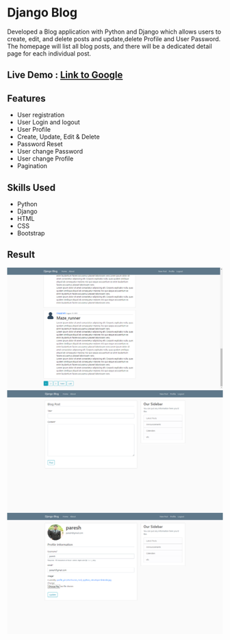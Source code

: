 # Django Blog
<p>Developed a Blog application with Python and Django which allows users to create, edit, and delete posts and update,delete Profile and User Password. The homepage will list all blog posts, and there will be a dedicated detail page for each individual post.</p>

## Live Demo : [Link to Google](https://www.google.com)

## Features
* User registration
* User Login and logout
* User Profile
* Create, Update, Edit & Delete
* Password Reset
* User change Password
* User change Profile
* Pagination

## Skills Used
* Python 
* Django
* HTML
* CSS
* Bootstrap

## Result

![](result/result1.png)
![](result/result2.png)
![](result/result3.png)

